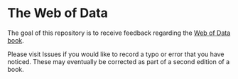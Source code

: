 # The Web of Data

The goal of this repository is to receive feedback regarding the <a href="http://webofdatabook.org/">Web of Data book</a>.

Please visit Issues if you would like to record a typo or error that you have noticed. These may eventually be corrected as part of a second edition of a book.
